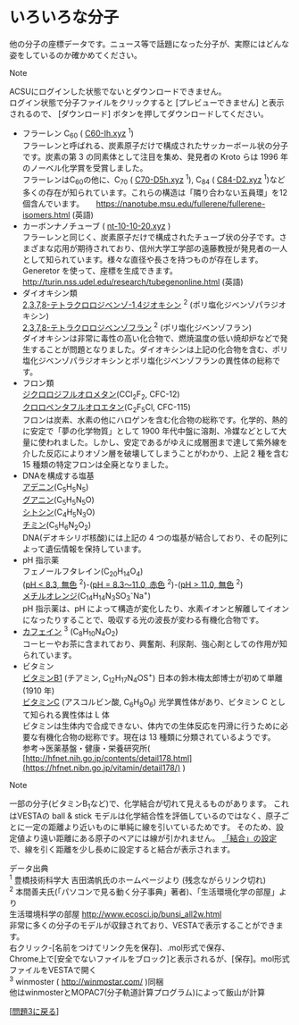 # いろいろな分子

他の分子の座標データです。ニュース等で話題になった分子が、実際にはどんな姿をしているのか確かめてください。

>[!note]
>ACSUにログインした状態でないとダウンロードできません。  
>ログイン状態で分子ファイルをクリックすると [プレビューできません] と表示されるので、 [ダウンロード] ボタンを押してダウンロードしてください。

- フラーレン C<sub>60</sub> ( <a href="https://drive.google.com/file/d/1iZFIsWPXU0127XlVJwRk2M8UK-KkCzHW">C60-Ih.xyz</a> <sup>1</sup>)  
フラーレンと呼ばれる、炭素原子だけで構成されたサッカーボール状の分子です。炭素の第 3 の同素体として注目を集め、発見者の Kroto らは 1996 年のノーベル化学賞を受賞しました。  
フラーレンはC<sub>60</sub>の他に、C<sub>70</sub> ( <a href="https://drive.google.com/file/d/1D1Yk930Bc6vQQybJKufGMNdH32dPXxZI">C70-D5h.xyz</a> <sup>1</sup>), C<sub>84</sub> ( <a href="https://drive.google.com/file/d/1y3FhQqhRhG9rk3hQmCIrTyyQ6APcXfmx">C84-D2.xyz</a> <sup>1</sup>)など多くの存在が知られています。これらの構造は「隣り合わない五員環」を12個含んでいます。  　
https://nanotube.msu.edu/fullerene/fullerene-isomers.html (英語)
- カーボンナノチューブ ( <a href="https://drive.google.com/file/d/1iYnXVpgQiQVyxVzWMpe9wd5GMEYCKMc3/view">nt-10-10-20.xyz</a> )  
フラーレンと同じく、炭素原子だけで構成されたチューブ状の分子です。さまざまな応用が期待されており、信州大学工学部の遠藤教授が発見者の一人として知られています。様々な直径や長さを持つものが存在します。  
Generetor を使って、座標を生成できます。  
http://turin.nss.udel.edu/research/tubegenonline.html (英語)
- ダイオキシン類  
<a href="https://drive.google.com/file/d/19EcQFj25s2QC-MvXxcVhTctWRi24v0Us" download="tcdd.xyz">2,3,7,8-テトラクロロジベンゾ-1,4ジオキシン</a> <sup>2</sup> (ポリ塩化ジベンゾパラジオキシン)  
<a href="https://drive.google.com/file/d/1HTyrWItw_NBWy4wRBtVF-tDva2PaCLgA" download="4cdf1.xyz">2,3,7,8-テトラクロロジベンゾフラン</a> <sup>2</sup> (ポリ塩化ジベンゾフラン)  
ダイオキシンは非常に毒性の高い化合物で、燃焼温度の低い焼却炉などで発生することが問題となりました。ダイオキシンは上記の化合物を含む、ポリ塩化ジベンゾパラジオキシンとポリ塩化ジベンゾフランの異性体の総称です。  
- フロン類  
<a href="https://drive.google.com/file/d/1mWz7FjlZsMklzUhdJ4G1YRDEsXfRW77U" download="CCl2F2.xyz">ジクロロジフルオロメタン</a>(CCl<sub>2</sub>F<sub>2</sub>, CFC-12)  
<a href="https://drive.google.com/file/d/1eSDGATDqzOoTcmCnBc0ck6or9tOBhy8z" download="C2F5Cl.xyz">クロロペンタフルオロエタン</a>(C<sub>2</sub>F<sub>5</sub>Cl, CFC-115)  
フロンは炭素、水素の他にハロゲンを含む化合物の総称です。化学的、熱的に安定で「夢の化学物質」として 1900 年代中盤に溶剤、冷媒などとして大量に使われました。しかし、安定であるがゆえに成層圏まで達して紫外線を介した反応によりオゾン層を破壊してしまうことがわかり、上記 2 種を含む 15 種類の特定フロンは全廃となりました。
- DNAを構成する塩基  
<a href="https://drive.google.com/file/d/1gmCsuXcLNEIoGscxL-2IGEPcOEZm4Her" download="Adenine.xyz">アデニン</a>(C<sub>5</sub>H<sub>5</sub>N<sub>5</sub>)  
<a href="https://drive.google.com/file/d/1Kga7BuLcxFecxkYtKcwYwnYmrfgNt8ee" download="Guanine.xyz">グアニン</a>(C<sub>5</sub>H<sub>5</sub>N<sub>5</sub>O)  
<a href="https://drive.google.com/file/d/14tq6E1w-1EYuiPa-fhAv2KUJF6xxaeWX" download="Cytosine.xyz">シトシン</a>(C<sub>4</sub>H<sub>5</sub>N<sub>3</sub>O)  
<a href="https://drive.google.com/file/d/1VJQ_U0mCs25UQxlJlQZXFACI3hMd_E9w" download="Thymine.xyz">チミン</a>(C<sub>5</sub>H<sub>6</sub>N<sub>2</sub>O<sub>2</sub>)  
DNA(デオキシリボ核酸)には上記の 4 つの塩基が結合しており、その配列によって遺伝情報を保持しています。
- pH 指示薬  
フェノールフタレイン(C<sub>20</sub>H<sub>14</sub>O<sub>4</sub>)  
(<a href="https://drive.google.com/file/d/15DMqeSCyD6mh7NSFeHGBsknxDYj5pIqm" download="phph1.xyz">pH &lt; 8.3, 無色</a> <sup>2</sup>)-(<a href="https://drive.google.com/file/d/1sYLOWBDSU0i2oXa8qTH__Nj6zX-LptWM" download="phph2.xyz">pH = 8.3～11.0, 赤色</a> <sup>2</sup>)-(<a href="https://drive.google.com/file/d/16P987acco_GjroWYkW7W-K03H_qdcQZD" download="phph3.xyz">pH &gt; 11.0, 無色</a> <sup>2</sup>)  
<a href="https://drive.google.com/file/d/1f8U9xhCnE5dM8NQoLj6XWPGnc6utEbP-" download="MO.xyz">メチルオレンジ</a>(C<sub>14</sub>H<sub>14</sub>N<sub>3</sub>SO<sub>3</sub><sup>-</sup>Na<sup>+</sup>)  
pH 指示薬は、pH によって構造が変化したり、水素イオンと解離してイオンになったりすることで、吸収する光の波長が変わる有機化合物です。  
- <a href="https://drive.google.com/file/d/1SraD6ygHb2YLCTKHJgc__jA4oibX-9ID" download="Caffeine.xyz">カフェイン</a> <sup>3</sup> (C<sub>8</sub>H<sub>10</sub>N<sub>4</sub>O<sub>2</sub>)  
コーヒーやお茶に含まれており、興奮剤、利尿剤、強心剤としての作用が知られています。
- ビタミン  
<a href="https://drive.google.com/file/d/1GEj1EMTYGDI53952RRBQxCUTLuU5DDir" download="Thiamin.xyz">ビタミンB1</a> (チアミン, C<sub>12</sub>H<sub>17</sub>N<sub>4</sub>OS<sup>+</sup>)
日本の鈴木梅太郎博士が初めて単離(1910 年)  
<a href="https://drive.google.com/file/d/1Z5XXcAQRaiicq_TBowEKGL3DerKX7qmX" download="AscorbicAcid.xyz">ビタミンC</a> (アスコルビン酸, C<sub>6</sub>H<sub>8</sub>O<sub>6</sub>)
光学異性体があり、ビタミン C として知られる異性体は L 体  
ビタミンは生体内で合成できない、体内での生体反応を円滑に行うために必要な有機化合物の総称です。現在は 13 種類に分類されているようです。  
参考→医薬基盤・健康・栄養研究所( [http://hfnet.nih.go.jp/contents/detail178.html](https://hfnet.nibn.go.jp/vitamin/detail178/) )

>[!note]
>一部の分子(ビタミンB<sub>1</sub>など)で、化学結合が切れて見えるものがあります。
>これはVESTAの ball & stick モデルは化学結合性を評価しているのではなく、原子ごとに一定の距離より近いものに単純に線を引いているためです。
>そのため、設定値より遠い距離にある原子のペアには線が引かれません。
> [「結合」の設定](/tips/bond.md)で、線を引く距離を少し長めに設定すると結合が表示されます。

データ出典  
<sup>1</sup> 豊橋技術科学大 吉田満帆氏のホームページより (残念ながらリンク切れ)  
<sup>2</sup> 本間善夫氏(「パソコンで見る動く分子事典」著者)、「生活環境化学の部屋」より  
生活環境科学の部屋 http://www.ecosci.jp/bunsi_all2w.html  
非常に多くの分子のモデルが収録されており、VESTAで表示することができます。  
右クリック-[名前をつけてリンク先を保存]、.mol形式で保存、  
Chrome上で[安全でないファイルをブロック]と表示されるが、[保存]。mol形式ファイルをVESTAで開く  
<sup>3</sup> winmoster ( http://winmostar.com/ )同梱  
他はwinmosterとMOPAC7(分子軌道計算プログラム)によって飯山が計算

[[問題3に戻る](https://github.com/tiiyama33/MM/blob/main/docs/molecule.md#%E5%95%8F%E9%A1%8C3%E8%89%B2%E3%80%85%E3%81%AA%E5%88%86%E5%AD%90)]
